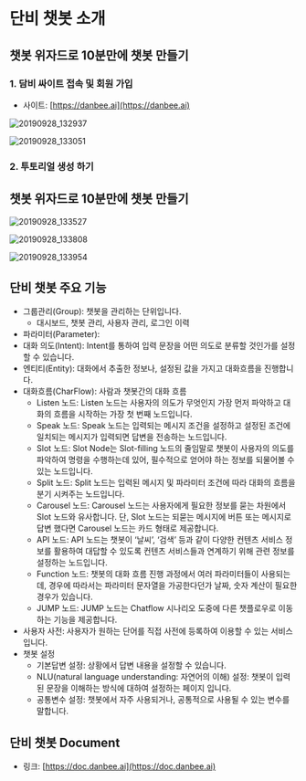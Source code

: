 # 단비 챗봇 소개
## 챗봇 위자드로 10분만에 챗봇 만들기
### 1. 담비 싸이트 접속 및 회원 가입
- 사이트: [https://danbee.ai](https://danbee.ai)

![20190928_132937](https://user-images.githubusercontent.com/24771449/65811498-0a255780-e1f4-11e9-96f6-a4918c868bb8.png)

![20190928_133051](https://user-images.githubusercontent.com/24771449/65811501-3345e800-e1f4-11e9-9621-1054457b0e25.png)

### 2. 투토리얼 생성 하기


## 챗봇 위자드로 10분만에 챗봇 만들기

![20190928_133527](https://user-images.githubusercontent.com/24771449/65811530-d991ed80-e1f4-11e9-979a-bca94f165e67.png)

![20190928_133808](https://user-images.githubusercontent.com/24771449/65811547-37263a00-e1f5-11e9-9ce3-287f79067781.png)

![20190928_133954](https://user-images.githubusercontent.com/24771449/65811568-7785b800-e1f5-11e9-9587-039cd4c8c8b6.png)

## 단비 챗봇 주요 기능
- 그룹관리(Group): 챗봇을 관리하는 단위입니다.
  - 대시보드, 챗봇 관리, 사용자 관리, 로그인 이력
- 파라미터(Parameter): 
- 대화 의도(Intent): Intent를 통하여 입력 문장을 어떤 의도로 분류할 것인가를 설정할 수 있습니다.
- 엔티티(Entity): 대화에서 추출한 정보나, 설정된 값을 가지고 대화흐름을 진행합니다.
- 대화흐름(CharFlow): 사람과 챗봇간의 대화 흐름
  - Listen 노드: Listen 노드는 사용자의 의도가 무엇인지 가장 먼저 파악하고 대화의 흐름을 시작하는 가장 첫 번째 노드입니다.
  - Speak 노드: Speak 노드는 입력되는 메시지 조건을 설정하고 설정된 조건에 일치되는 메시지가 입력되면 답변을 전송하는 노드입니다.
  - Slot 노드: Slot Node는 Slot-filling 노드의 줄임말로 챗봇이 사용자의 의도를 파악하여 명령을 수행하는데 있어, 필수적으로 얻어야 하는 정보를 되물어볼 수 있는 노드입니다.
  - Split 노드: Split 노드는 입력된 메시지 및 파라미터 조건에 따라 대화의 흐름을 분기 시켜주는 노드입니다.
  - Carousel 노드: Carousel 노드는 사용자에게 필요한 정보를 묻는 차원에서 Slot 노드와 유사합니다. 단, Slot 노드는 되묻는 메시지에 버튼 또는 메시지로 답변 했다면 Carousel 노드는 카드 형태로 제공합니다. 
  - API 노드: API 노드는 챗봇이 ‘날씨’, ‘검색’ 등과 같이 다양한 컨텐츠 서비스 정보를 활용하여 대답할 수 있도록 컨텐츠 서비스들과 연계하기 위해 관련 정보를 설정하는 노드입니다.
  - Function 노드: 챗봇의 대화 흐름 진행 과정에서 여러 파라미터들이 사용되는데, 경우에 따라서는 파라미터 문자열을 가공한다던가 날짜, 숫자 계산이 필요한 경우가 있습니다.
  - JUMP 노드: JUMP 노드는 Chatflow 시나리오 도중에 다른 챗플로우로 이동하는 기능을 제공합니다.
- 사용자 사전: 사용자가 원하는 단어를 직접 사전에 등록하여 이용할 수 있는 서비스입니다.
- 챗봇 설정
  - 기본답변 설정: 상황에서 답변 내용을 설정할 수 있습니다.
  - NLU(natural language understanding: 자연어의 이해) 설정: 챗봇이 입력된 문장을 이해하는 방식에 대하여 설정하는 페이지 입니다.
  - 공통변수 설정: 챗봇에서 자주 사용되거나, 공통적으로 사용될 수 있는 변수를 말합니다.

## 단비 챗봇 Document
- 링크: [https://doc.danbee.ai](https://doc.danbee.ai)
